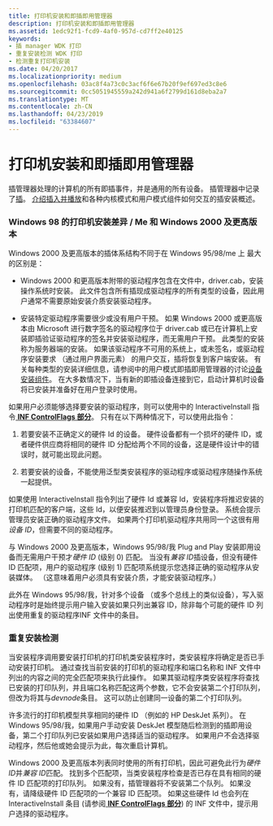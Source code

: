 ```yaml
---
title: 打印机安装和即插即用管理器
description: 打印机安装和即插即用管理器
ms.assetid: 1edc92f1-fcd9-4af0-957d-cd7ff2e40125
keywords:
- 插 manager WDK 打印
- 重复安装检测 WDK 打印
- 检测重复打印机安装
ms.date: 04/20/2017
ms.localizationpriority: medium
ms.openlocfilehash: 03ac8f4a73c0c3acf6f6e67b20f9ef697ed3c8e6
ms.sourcegitcommit: 0cc5051945559a242d941a6f2799d161d8eba2a7
ms.translationtype: MT
ms.contentlocale: zh-CN
ms.lasthandoff: 04/23/2019
ms.locfileid: "63384607"
---
```

# <a name="printer-installation-and-the-plug-and-play-manager"></a>打印机安装和即插即用管理器





插管理器处理的计算机的所有即插事件，并是通用的所有设备。 插管理器中记录了[插](https://msdn.microsoft.com/library/windows/hardware/ff547125)。 [介绍插入并播放](https://msdn.microsoft.com/library/windows/hardware/ff548102)和各种内核模式和用户模式组件如何交互的插安装概述。

### <a href="" id="printer-installation-differences-between-windows-98-me-and-windows-200"></a>Windows 98 的打印机安装差异 / Me 和 Windows 2000 及更高版本

Windows 2000 及更高版本的插体系结构不同于在 Windows 95/98/me 上 最大的区别是：

-   Windows 2000 和更高版本附带的驱动程序包含在文件中，driver.cab，安装操作系统时安装。 此文件包含所有插现成驱动程序的所有类型的设备，因此用户通常不需要原始安装介质安装驱动程序。

-   安装特定驱动程序需要很少或没有用户干预。 如果 Windows 2000 或更高版本由 Microsoft 进行数字签名的驱动程序位于 driver.cab 或已在计算机上安装即插验证驱动程序的签名并安装驱动程序，而无需用户干预。 此类型的安装称为服务器端的安装。 如果该驱动程序不可用的系统上，或未签名，或驱动程序安装要求 （通过用户界面元素） 的用户交互，插将恢复到客户端安装。 有关每种类型的安装详细信息，请参阅中的用户模式即插即用管理器的讨论[设备安装组件](https://msdn.microsoft.com/library/windows/hardware/ff541277)。 在大多数情况下，当有新的即插设备连接到它，启动计算机时设备将已安装并准备好在用户登录时使用。

如果用户必须能够选择要安装的驱动程序，则可以使用中的 InteractiveInstall 指令[ **INF ControlFlags 部分**](https://msdn.microsoft.com/library/windows/hardware/ff546342)。 只有在以下两种情况下，可以使用此指令：

1.  若要安装不正确定义的硬件 Id 的设备。 硬件设备都有一个损坏的硬件 ID，或者硬件供应商将相同的硬件 ID 分配给两个不同的设备，这是硬件设计中的错误时，就可能出现此问题。

2.  若要安装的设备，不能使用泛型类安装程序的驱动程序或驱动程序随操作系统一起提供。

如果使用 InteractiveInstall 指令列出了硬件 Id 或兼容 Id，安装程序将推迟安装的打印机匹配的客户端，这些 Id，以便安装推迟到以管理员身份登录。 系统会提示管理员安装正确的驱动程序文件。 如果两个打印机驱动程序共用同一个这很有用*设备 ID*，但需要不同的驱动程序。

与 Windows 2000 及更高版本，Windows 95/98/我 Plug and Play 安装即用设备而无需用户干预才*硬件 ID* (级别 0) 匹配。 当没有*兼容 ID*插设备，但没有硬件 ID 匹配项，用户的驱动程序 (级别 1) 匹配项系统提示您选择正确的驱动程序从安装媒体。 （这意味着用户必须具有安装介质，才能安装驱动程序。）

此外在 Windows 95/98/我，针对多个设备 （或多个总线上的类似设备），写入驱动程序时是始终提示用户输入安装如果只列出兼容 ID，除非每个可能的硬件 ID 列出使用重复的驱动程序INF 文件中的条目。

### <a name="duplicate-installation-detection"></a>重复安装检测

当安装程序调用要安装打印机的打印机类安装程序时，类安装程序将确定是否已手动安装打印机。 通过查找当前安装的打印机的驱动程序和端口名称和 INF 文件中列出的内容之间的完全匹配项来执行此操作。 如果其驱动程序类安装程序将查找已安装的打印队列，并且端口名称匹配这两个参数，它不会安装第二个打印队列，但改为将其与*devnode*条目。 这可以防止创建同一设备的第二个打印队列。

许多流行的打印机模型共享相同的硬件 ID （例如的 HP DeskJet 系列）。 在 Windows 95/98/我，如果用户手动安装 DeskJet 模型随后检测到的插即用设备，第二个打印队列已安装如果用户选择适当的驱动程序。 如果用户不会选择驱动程序，然后他或她会提示为此，每次重启计算机。

Windows 2000 及更高版本列表同时使用的所有打印机，因此可避免此行为*硬件 ID*并*兼容 ID*匹配。 找到多个匹配项，当类安装程序检查是否已存在具有相同的硬件 ID 匹配项的打印队列。 如果没有，插管理器将不安装第二个队列。 如果没有，请降级硬件 ID 匹配项的一个兼容 ID 匹配项。 如果这些硬件 Id 也会列在 InteractiveInstall 条目 (请参阅[ **INF ControlFlags 部分**](https://msdn.microsoft.com/library/windows/hardware/ff546342)) 的 INF 文件中，提示用户选择的驱动程序。

 

 




